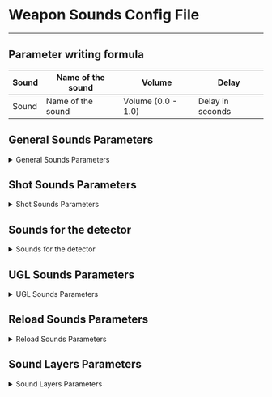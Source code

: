 # Weapon Sounds Config File

___

## Parameter writing formula

| Sound | Name of the sound | Volume | Delay |
|---|---|---|---|
| Sound | Name of the sound | Volume (0.0 - 1.0) | Delay in seconds |

## General Sounds Parameters

<details>
    <summary>General Sounds Parameters</summary>

| Parameter Name | Parameter Description | Example Value | Value Data Type | Parameter Possible Values And Their Descriptions |
|---|---|---|:---:|---|
| snd_draw | Draw Sound | weapons\bino_draw |  |  |
| snd_holster | Holster Sound | weapons\bino_holster |  |  |
| snd_gyro | sound reduction/increase of zoom | weapons\binoculars_gyro |  |  |
| snd_zoomin | the sound of entering the scope | weapons\binoculars_zoomin |  |  |
| snd_zoomout | the sound of exiting the scope | weapons\binoculars_zoomout |  |  |
| snd_switch | sound of switching firing mode | weapons\ak74\ak74_switch |  |  |
| snd_close |  | weapons\generic_close |  |  |

</details>

## Shot Sounds Parameters

<details>
    <summary>Shot Sounds Parameters</summary>

| Parameter Name | Parameter Description | Example Value | Value Data Type | Parameter Possible Values And Their Descriptions |
|---|---|---|:---:|---|
| snd_shoot | shot sound | weapons\as50\as50_shoot |  |  |
| snd_shoot1 | sound of shot 1 | weapons\as50\as50_shoot |  |  |
| snd_shoot2 | shot sound 2 | weapons\as50\as50_shoot |  |  |
| snd_silncer_shot | silencer shot sound | wpn_m98b_snd_silncer_shot |  |  |
| snd_shoot_duplet | The sound of a duplicate shot | wpn_toz34_snd_shoot_duplet |  |  |
| snd_shoot_grenade | the sound of the underbarrel grenade launcher | weapons\explo\grenade_launch_explo |  |  |
| snd_empty | sound when the magazine is empty | weapons\gen_empty |  |  |

</details>

## Sounds for the detector

<details>
    <summary>Sounds for the detector</summary>

| Parameter Name | Parameter Description | Example Value | Value Data Type | Parameter Possible Values And Their Descriptions |
|---|---|---|:---:|---|
| found_snd |  | detectors\DA-2_beep1 |  |  |
| catch_snd |  | detectors\DA-2_beep1 |  |  |

</details>

## UGL Sounds Parameters

<details>
    <summary>UGL Sounds Parameters</summary>

| Parameter Name | Parameter Description | Example Value | Value Data Type | Parameter Possible Values And Their Descriptions |
|---|---|---|:---:|---|
| snd_explode | the sound of an explosion | grenade_f1_snd_explode |  |  |
| snd_checkout | the sound of pulling the pin from a grenade | weapons\generic_checkout |  |  |
| snd_open_weapon | | the sound of opening the drum/weapon magazine | weapons\rg6\rg6_reload_start |  |
| snd_close_weapon | the sound of closing the drum/weapon magazine | weapons\rg6\rg6_reload_end |  |  |
| snd_fly_sound | sound of rocket flight | weapons\rocket_fly |  |  |

</details>

## Reload Sounds Parameters

<details>
    <summary>Reload Sounds Parameters</summary>

| Parameter Name | Parameter Description | Example Value | Value Data Type | Parameter Possible Values And Their Descriptions |
|---|---|---|:---:|---|
| snd_reload | Sound of not fully reloading | weapons\abakan\abakan_reload |  |  |
| snd_reload_empty | the sound of a full reload | weapons\abakan\abakan_reload_empty |  |  |
| snd_reload_grenade | sound of underbarrel grenade launcher reload | weapons\gp30\gp30_grenload |  |  |
| snd_reload_w_gl | the sound of reloading with the underbarrel grenade launcher on | weapons\ak74\ak74_reload_w_gl |  |  |
| snd_add_cartridge | the sound of adding a cartridge | weapons\rg6\rg6_reload |  |  |
| snd_bore | the sound of boring | weapons\generic\eastern_bore |  |  |
| snd_bore1 | bore 1 sound | weapons\mp5_bore |  |  |

</details>

## Sound Layers Parameters

<details>
    <summary>Sound Layers Parameters</summary>

| Parameter Name | Parameter Description | Example Value | Value Data Type | Parameter Possible Values And Their Descriptions |
|---|---|---|:---:|---|
| snd_1_layer |  | weapons\9a91\9a91_shoot |  |  |
| snd_1_layer1 |  | weapons\9a91\9a91_shoot1 |  |  |
| snd_1_layer2 |  | weapons\9a91\9a91_shoot2 |  |  |
| snd_1_layer3 |  | weapons\9a91\9a91_shoot3 |  |  |
| snd_1_layer4 |  | weapons\9a91\9a91_shoot4 |  |  |
| snd_1_layer5 |  | weapons\9a91\9a91_shoot5 |  |  |
| snd_1_layer6 |  | weapons\9a91\9a91_shoot6 |  |  |
| snd_1_layer7 |  | weapons\9a91\9a91_shoot7 |  |  |
| snd_1_layer8 |  | weapons\9a91\9a91_shoot8 |  |  |
| snd_2_layer |  | weapons\_distance_shooting_mid\g3sg1_distant |  |  |
| snd_3_layer |  | weapons\_distance_shooting_far\g3sg1_distant |  |  |
| snd_4_layer |  | weapons\_distance_shooting_far\saiga_distant |  |  |

</details>
